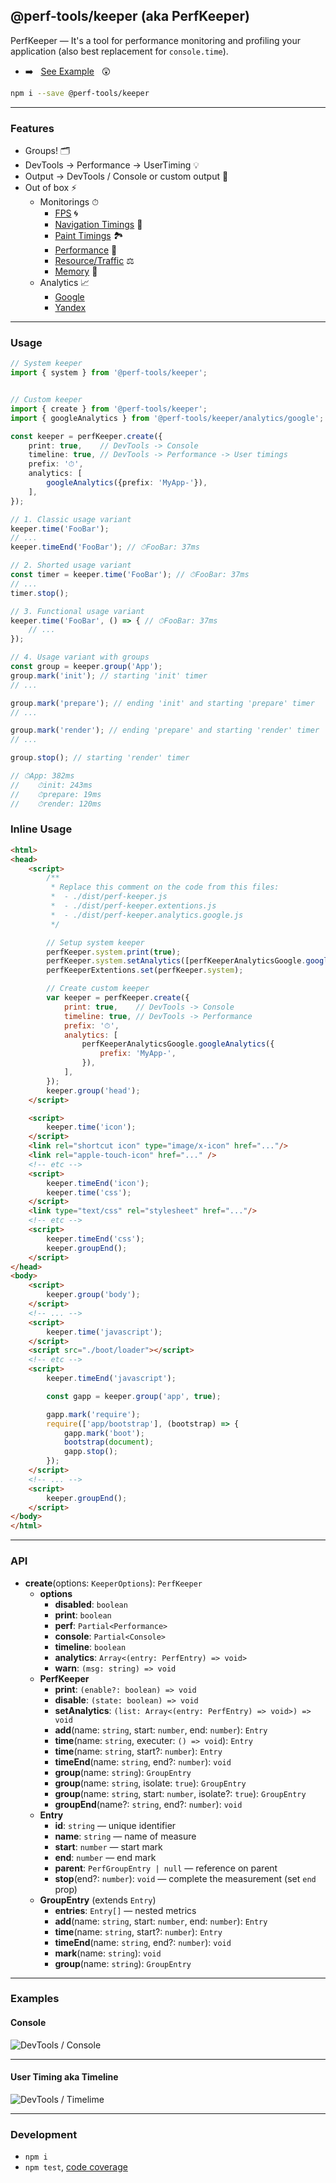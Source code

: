@perf-tools/keeper (aka PerfKeeper)
-----------------------------------
PerfKeeper — It's a tool for performance monitoring and profiling your application (also best replacement for `console.time`).

- ➡️ &nbsp; [See Example](https://artifact-project.github.io/perf-tools/keeper/) &nbsp; 😲

```sh
npm i --save @perf-tools/keeper
```

---

### Features

 - Groups! 🗂
 - DevTools -> Performance -> UserTiming 💡
 - Output -> DevTools / Console or custom output 💬
 - Out of box ⚡️
   - Monitorings ⏱
	 - [FPS](./ext/fps) 🌀
     - [Navigation Timings](./ext/navigation) 🚏
     - [Paint Timings](./ext/paint) 🏞
	 - [Performance](./ext/performance) 🚀
	 - [Resource/Traffic](./ext/resource) ⚖️
	 - [Memory](./ext/memory) 🤖
   - Analytics 📈
     - [Google](./analytics/google)
     - [Yandex](./analytics/yandex)

---

### Usage

```ts
// System keeper
import { system } from '@perf-tools/keeper';


// Custom keeper
import { create } from '@perf-tools/keeper';
import { googleAnalytics } from '@perf-tools/keeper/analytics/google';

const keeper = perfKeeper.create({
	print: true,    // DevTools -> Console
	timeline: true, // DevTools -> Performance -> User timings
	prefix: '⏱',
	analytics: [
		googleAnalytics({prefix: 'MyApp-'}),
	],
});

// 1. Classic usage variant
keeper.time('FooBar');
// ...
keeper.timeEnd('FooBar'); // ⏱FooBar: 37ms

// 2. Shorted usage variant
const timer = keeper.time('FooBar'); // ⏱FooBar: 37ms
// ...
timer.stop();

// 3. Functional usage variant
keeper.time('FooBar', () => { // ⏱FooBar: 37ms
	// ...
});

// 4. Usage variant with groups
const group = keeper.group('App');
group.mark('init'); // starting 'init' timer
// ...

group.mark('prepare'); // ending 'init' and starting 'prepare' timer
// ...

group.mark('render'); // ending 'prepare' and starting 'render' timer
// ...

group.stop(); // starting 'render' timer

// ⏱App: 382ms
//    ⏱init: 243ms
//    ⏱prepare: 19ms
//    ⏱render: 120ms
```


### Inline Usage

```html
<html>
<head>
	<script>
		/**
		 * Replace this comment on the code from this files:
		 *  - ./dist/perf-keeper.js
		 *  - ./dist/perf-keeper.extentions.js
		 *  - ./dist/perf-keeper.analytics.google.js
		 */

		// Setup system keeper
		perfKeeper.system.print(true);
		perfKeeper.system.setAnalytics([perfKeeperAnalyticsGoogle.googleAnalytics()]);
		perfKeeperExtentions.set(perfKeeper.system);

		// Create custom keeper
		var keeper = perfKeeper.create({
			print: true,    // DevTools -> Console
			timeline: true, // DevTools -> Performance
			prefix: '⏱',
			analytics: [
				perfKeeperAnalyticsGoogle.googleAnalytics({
					prefix: 'MyApp-',
				}),
			],
		});
		keeper.group('head');
	</script>

	<script>
		keeper.time('icon');
	</script>
	<link rel="shortcut icon" type="image/x-icon" href="..."/>
	<link rel="apple-touch-icon" href="..." />
	<!-- etc -->
	<script>
		keeper.timeEnd('icon');
		keeper.time('css');
	</script>
	<link type="text/css" rel="stylesheet" href="..."/>
	<!-- etc -->
	<script>
		keeper.timeEnd('css');
		keeper.groupEnd();
	</script>
</head>
<body>
	<script>
		keeper.group('body');
	</script>
	<!-- ... -->
	<script>
		keeper.time('javascript');
	</script>
	<script src="./boot/loader"></script>
	<!-- etc -->
	<script>
		keeper.timeEnd('javascript');

		const gapp = keeper.group('app', true);

		gapp.mark('require');
		require(['app/bootstrap'], (bootstrap) => {
			gapp.mark('boot');
			bootstrap(document);
			gapp.stop();
		});
	</script>
	<!-- ... -->
	<script>
		keeper.groupEnd();
	</script>
</body>
</html>
```

---

### API

- **create**(options: `KeeperOptions`): `PerfKeeper`
  - **options**
    - **disabled**: `boolean`
    - **print**: `boolean`
	- **perf**: `Partial<Performance>`
	- **console**: `Partial<Console>`
	- **timeline**: `boolean`
	- **analytics**: `Array<(entry: PerfEntry) => void>`
	- **warn**: `(msg: string) => void`
  - **PerfKeeper**
    - **print**: `(enable?: boolean) => void`
    - **disable**: `(state: boolean) => void`
    - **setAnalytics**: `(list: Array<(entry: PerfEntry) => void>) => void`
    - **add**(name: `string`, start: `number`, end: `number`): `Entry`
    - **time**(name: `string`, executer: `() => void`): `Entry`
    - **time**(name: `string`, start?: `number`): `Entry`
    - **timeEnd**(name: `string`, end?: `number`): `void`
    - **group**(name: `string`): `GroupEntry`
    - **group**(name: `string`, isolate: `true`): `GroupEntry`
    - **group**(name: `string`, start: `number`, isolate?: `true`): `GroupEntry`
    - **groupEnd**(name?: `string`, end?: `number`): `void`
  - **Entry**
    - **id**: `string` — unique identifier
    - **name**: `string` — name of measure
    - **start**: `number` — start mark
    - **end**: `number` — end mark
    - **parent**: `PerfGroupEntry | null` — reference on parent
	- **stop**(end?: `number`): `void` — complete the measurement (set `end` prop)
  - **GroupEntry** (extends `Entry`)
    - **entries**: `Entry[]` — nested metrics
	- **add**(name: `string`, start: `number`, end: `number`): `Entry`
    - **time**(name: `string`, start?: `number`): `Entry`
    - **timeEnd**(name: `string`, end?: `number`): `void`
    - **mark**(name: `string`): `void`
    - **group**(name: `string`): `GroupEntry`

---

### Examples

#### Console

![DevTools / Console](./__docs__/console.png)

---

#### User Timing aka Timeline

![DevTools / Timelime](./__docs__/timeline.png)

---

### Development

 - `npm i`
 - `npm test`, [code coverage](./coverage/lcov-report/index.html)
